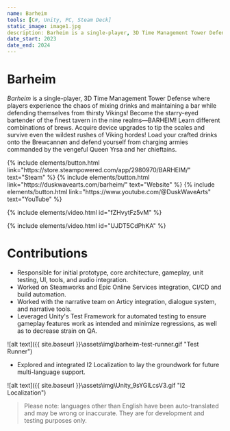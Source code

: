 ```yaml
---
name: Barheim
tools: [C#, Unity, PC, Steam Deck]
static_image: image1.jpg
description: Barheim is a single-player, 3D Time Management Tower Defense where players experience the chaos of mixing drinks and maintaining a bar while defending themselves from thirsty Vikings!
date_start: 2023
date_end: 2024
---
```


# Barheim

_Barheim_ is a single-player, 3D Time Management Tower Defense where players experience the chaos of mixing drinks and maintaining a bar while defending themselves from thirsty Vikings! Become the starry-eyed bartender of the finest tavern in the nine realms—BARHEIM! Learn different combinations of brews. Acquire device upgrades to tip the scales and survive even the wildest rushes of Viking hordes! Load your crafted drinks onto the Brewcannøn and defend yourself from charging armies commanded by the vengeful Queen Yrsa and her chieftains.

<p class="text-center">
{% include elements/button.html link="https://store.steampowered.com/app/2980970/BARHEIM/" text="Steam" %}
{% include elements/button.html link="https://duskwavearts.com/barheim/" text="Website" %}
{% include elements/button.html link="https://www.youtube.com/@DuskWaveArts" text="YouTube" %}
</p>

{% include elements/video.html id="fZHvytFz5vM" %}

{% include elements/video.html id="UJDT5CdPhKA" %}

# Contributions
- Responsible for initial prototype, core architecture, gameplay, unit testing, UI, tools, and audio integration.
- Worked on Steamworks and Epic Online Services integration, CI/CD and build automation.
- Worked with the narrative team on Articy integration, dialogue system, and narrative tools.
- Leveraged Unity's Test Framework for automated testing to ensure gameplay features work as intended and minimize regressions, as well as to decrease strain on QA.

![alt text]({{ site.baseurl }}\assets\img\barheim-test-runner.gif "Test Runner")

- Explored and integrated I2 Localization to lay the groundwork for future multi-language support.

![alt text]({{ site.baseurl }}\assets\img\Unity_9sYGILcsV3.gif "I2 Localization")

> Please note: languages other than English have been auto-translated and may be wrong or inaccurate. They are for development and testing purposes only.
